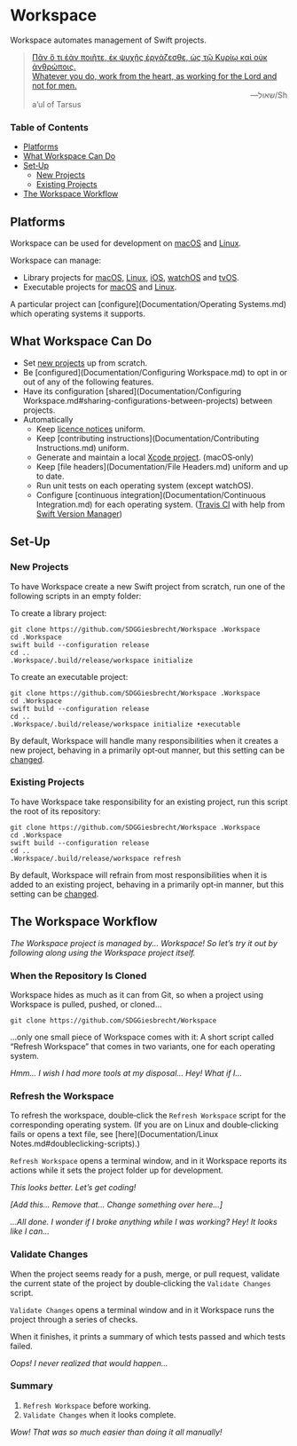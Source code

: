 <!--
 README.md

 This source file is part of the Workspace open source project.
 https://github.com/SDGGiesbrecht/Workspace

 Copyright ©2017 Jeremy David Giesbrecht and the Workspace project contributors.

 Soli Deo gloria.

 Licensed under the Apache Licence, Version 2.0.
 See http://www.apache.org/licenses/LICENSE-2.0 for licence information.
 -->

# Workspace

Workspace automates management of Swift projects.

> [Πᾶν ὅ τι ἐὰν ποιῆτε, ἐκ ψυχῆς ἐργάζεσθε, ὡς τῷ Κυρίῳ καὶ οὐκ ἀνθρώποις.<br>Whatever you do, work from the heart, as working for the Lord and not for men.](https://www.biblegateway.com/passage/?search=Colossians+3&version=SBLGNT;NIV)<br>&nbsp;&nbsp;&nbsp;&nbsp;&nbsp;&nbsp;&nbsp;&nbsp;&nbsp;&nbsp;&nbsp;&nbsp;&nbsp;&nbsp;&nbsp;&nbsp;&nbsp;&nbsp;&nbsp;&nbsp;&nbsp;&nbsp;&nbsp;&nbsp;&nbsp;&nbsp;&nbsp;&nbsp;&nbsp;&nbsp;&nbsp;&nbsp;&nbsp;&nbsp;&nbsp;&nbsp;&nbsp;&nbsp;&nbsp;&nbsp;&nbsp;&nbsp;&nbsp;&nbsp;&nbsp;&nbsp;&nbsp;&nbsp;&nbsp;&nbsp;&nbsp;&nbsp;&nbsp;&nbsp;&nbsp;&nbsp;&nbsp;&nbsp;&nbsp;&nbsp;&nbsp;&nbsp;&nbsp;&nbsp;&nbsp;&nbsp;&nbsp;&nbsp;&nbsp;&nbsp;&nbsp;&nbsp;&nbsp;&nbsp;&nbsp;&nbsp;&nbsp;&nbsp;&nbsp;&nbsp;&nbsp;&nbsp;&nbsp;&nbsp;&nbsp;&nbsp;&nbsp;&nbsp;&nbsp;&nbsp;&nbsp;&nbsp;&nbsp;&nbsp;&nbsp;&nbsp;&nbsp;&nbsp;&nbsp;&nbsp;―‎שאול/Shaʼul of Tarsus

### Table of Contents
- [Platforms](#platforms)
- [What Workspace Can Do](#what-workspace-can-do)
- [Set‐Up](#setup)
  - [New Projects](#new-projects)
  - [Existing Projects](#existing-projects)
- [The Workspace Workflow](#the-workspace-workflow)

## Platforms

Workspace can be used for development on [macOS](http://www.apple.com/macos/) and [Linux](https://www.ubuntu.com).

Workspace can manage:

- Library projects for [macOS](http://www.apple.com/macos/), [Linux](https://www.ubuntu.com), [iOS](http://www.apple.com/ios/), [watchOS](http://www.apple.com/watchos/) and [tvOS](http://www.apple.com/tvos/).
- Executable projects for [macOS](http://www.apple.com/macos/) and [Linux](https://www.ubuntu.com).

A particular project can [configure](Documentation/Operating Systems.md) which operating systems it supports.

## What Workspace Can Do

- Set [new projects](#new-projects) up from scratch.
- Be [configured](Documentation/Configuring Workspace.md) to opt in or out of any of the following features.
- Have its configuration [shared](Documentation/Configuring Workspace.md#sharing-configurations-between-projects) between projects.
- Automatically
    - Keep [licence notices](Documentation/Licence.md) uniform.
    - Keep [contributing instructions](Documentation/Contributing Instructions.md) uniform.
    - Generate and maintain a local [Xcode project](Documentation/Xcode.md). (macOS‐only)
    - Keep [file headers](Documentation/File Headers.md) uniform and up to date.
    - Run unit tests on each operating system (except watchOS).
    - Configure [continuous integration](Documentation/Continuous Integration.md) for each operating system. ([Travis CI](https://travis-ci.org) with help from [Swift Version Manager](https://github.com/kylef/swiftenv))

## Set‐Up

### New Projects

To have Workspace create a new Swift project from scratch, run one of the following scripts in an empty folder:

To create a library project:
```shell
git clone https://github.com/SDGGiesbrecht/Workspace .Workspace
cd .Workspace
swift build --configuration release
cd ..
.Workspace/.build/release/workspace initialize
```

To create an executable project:
```shell
git clone https://github.com/SDGGiesbrecht/Workspace .Workspace
cd .Workspace
swift build --configuration release
cd ..
.Workspace/.build/release/workspace initialize •executable
```

By default, Workspace will handle many responsibilities when it creates a new project, behaving in a primarily opt‐out manner, but this setting can be [changed](Documentation/Responsibilities.md).

### Existing Projects

To have Workspace take responsibility for an existing project, run this script the root of its repository:

```shell
git clone https://github.com/SDGGiesbrecht/Workspace .Workspace
cd .Workspace
swift build --configuration release
cd ..
.Workspace/.build/release/workspace refresh
```

By default, Workspace will refrain from most responsibilities when it is added to an existing project, behaving in a primarily opt‐in manner, but this setting can be [changed](Documentation/Responsibilities.md).

## The Workspace Workflow

*The Workspace project is managed by... Workspace! So let’s try it out by following along using the Workspace project itself.*

### When the Repository Is Cloned

Workspace hides as much as it can from Git, so when a project using Workspace is pulled, pushed, or cloned...

```
git clone https://github.com/SDGGiesbrecht/Workspace
```

...only one small piece of Workspace comes with it: A short script called “Refresh Workspace” that comes in two variants, one for each operating system.

*Hmm... I wish I had more tools at my disposal... Hey! What if I...*

### Refresh the Workspace

To refresh the workspace, double‐click the `Refresh Workspace` script for the corresponding operating system. (If you are on Linux and double‐clicking fails or opens a text file, see [here](Documentation/Linux Notes.md#doubleclicking-scripts).)

`Refresh Workspace` opens a terminal window, and in it Workspace reports its actions while it sets the project folder up for development.

*This looks better. Let’s get coding!*

*[Add this... Remove that... Change something over here...]*

*...All done. I wonder if I broke anything while I was working? Hey! It looks like I can...*

### Validate Changes

When the project seems ready for a push, merge, or pull request, validate the current state of the project by double‐clicking the `Validate Changes` script.

`Validate Changes` opens a terminal window and in it Workspace runs the project through a series of checks.

When it finishes, it prints a summary of which tests passed and which tests failed.

*Oops! I never realized that would happen...*

### Summary

1. `Refresh Workspace` before working.
2. `Validate Changes` when it looks complete.

*Wow! That was so much easier than doing it all manually!*
